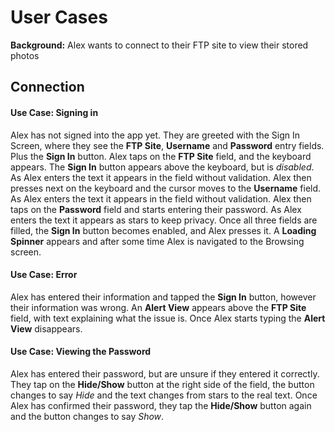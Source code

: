# User Cases

**Background:**
Alex wants to connect to their FTP site to view their stored photos

## Connection

#### Use Case: Signing in
Alex has not signed into the app yet. They are greeted with the Sign In Screen, where they see the **FTP Site**, **Username** and **Password** entry fields. Plus the **Sign In** button. Alex taps on the **FTP Site** field, and the keyboard appears. The **Sign In** button appears above the keyboard, but is *disabled*. As Alex enters the text it appears in the field without validation. Alex then presses next on the keyboard and the cursor moves to the **Username** field. As Alex enters the text it appears in the field without validation. Alex then taps on the **Password** field and starts entering their password. As Alex enters the text it appears as stars to keep privacy. Once all three fields are filled, the **Sign In** button becomes enabled, and Alex presses it. A **Loading Spinner** appears and after some time Alex is navigated to the Browsing screen.

#### Use Case: Error
Alex has entered their information and tapped the **Sign In** button, however their information was wrong. An **Alert View** appears above the **FTP Site** field, with text explaining what the issue is. Once Alex starts typing the **Alert View** disappears.

#### Use Case: Viewing the Password
Alex has entered their password, but are unsure if they entered it correctly. They tap on the **Hide/Show** button at the right side of the field, the button changes to say *Hide* and the text changes from stars to the real text. Once Alex has confirmed their password, they tap the **Hide/Show** button again and the button changes to say *Show*.
